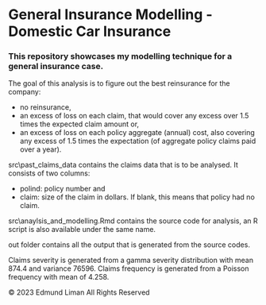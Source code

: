 # General Insurance Modelling - Domestic Car Insurance
### This repository showcases my modelling technique for a general insurance case.
The goal of this analysis is to figure out the best reinsurance for the company: 

 - no reinsurance,
 - an excess of loss on each claim, that would cover any excess over 1.5
   times the expected claim amount or,
 - an excess of loss on each policy aggregate (annual) cost, also
   covering any excess of 1.5 times the expectation (of aggregate policy
   claims paid over a year).

src\past_claims_data contains the claims data that is to be analysed. It consists of two columns: 

 - polind: policy number and
 - claim: size of the claim in dollars. If blank, this means that policy
   had no claim.

src\anaylsis_and_modelling.Rmd contains the source code for analysis, an R script is also available under the same name.

out folder contains all the output that is generated from the source codes.

Claims severity is generated from a gamma severity distribution with mean 874.4 and variance 76596.
Claims frequency is generated from a Poisson frequency with mean of 4.258.

© 2023 Edmund Liman All Rights Reserved